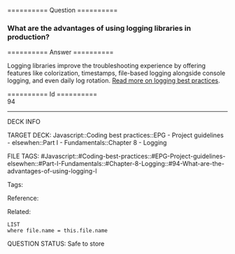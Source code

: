 ========== Question ==========  

### What are the advantages of using logging libraries in production?  

========== Answer ==========  

Logging libraries improve the troubleshooting experience by offering features like colorization, timestamps, file-based logging alongside console logging, and even daily log rotation. [Read more on logging best practices](https://blog.risingstack.com/node-js-logging-tutorial/).

========== Id ==========  
94

---

DECK INFO

TARGET DECK: Javascript::Coding best practices::EPG - Project guidelines - elsewhen::Part I - Fundamentals::Chapter 8 - Logging

FILE TAGS: #Javascript::#Coding-best-practices::#EPG-Project-guidelines-elsewhen::#Part-I-Fundamentals::#Chapter-8-Logging::#94-What-are-the-advantages-of-using-logging-l

Tags:

Reference:

Related:

```dataview
LIST
where file.name = this.file.name
```

QUESTION STATUS: Safe to store
